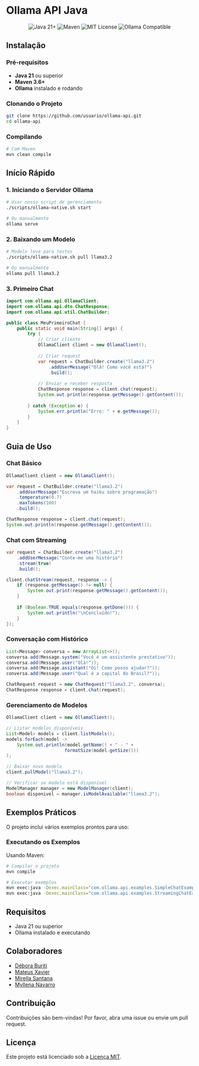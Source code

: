 # Ollama API Java

<div align="center">
  <img src="https://img.shields.io/badge/Java-21+-orange?style=for-the-badge&logo=java&logoColor=white" alt="Java 21+">
  <img src="https://img.shields.io/badge/Maven-3.6+-blue?style=for-the-badge&logo=apache-maven&logoColor=white" alt="Maven">
  <img src="https://img.shields.io/badge/License-MIT-green?style=for-the-badge" alt="MIT License">
  <img src="https://img.shields.io/badge/Ollama-Compatible-purple?style=for-the-badge" alt="Ollama Compatible">
</div>

## Instalação

### Pré-requisitos

-  **Java 21** ou superior
-  **Maven 3.6+**
-  **Ollama** instalado e rodando

### Clonando o Projeto

```bash
git clone https://github.com/usuario/ollama-api.git
cd ollama-api
```

### Compilando

```bash
# Com Maven
mvn clean compile
```

## Início Rápido

### 1. Iniciando o Servidor Ollama

```bash
# Usar nosso script de gerenciamento
./scripts/ollama-native.sh start

# Ou manualmente
ollama serve
```

### 2. Baixando um Modelo

```bash
# Modelo leve para testes
./scripts/ollama-native.sh pull llama3.2

# Ou manualmente
ollama pull llama3.2
```

### 3. Primeiro Chat

```java
import com.ollama.api.OllamaClient;
import com.ollama.api.dto.ChatResponse;
import com.ollama.api.util.ChatBuilder;

public class MeuPrimeiroChat {
    public static void main(String[] args) {
        try {
            // Criar cliente
            OllamaClient client = new OllamaClient();
            
            // Criar request
            var request = ChatBuilder.create("llama3.2")
                .addUserMessage("Olá! Como você está?")
                .build();
            
            // Enviar e receber resposta
            ChatResponse response = client.chat(request);
            System.out.println(response.getMessage().getContent());
            
        } catch (Exception e) {
            System.err.println("Erro: " + e.getMessage());
        }
    }
}
```

## Guia de Uso

### Chat Básico

```java
OllamaClient client = new OllamaClient();

var request = ChatBuilder.create("llama3.2")
    .addUserMessage("Escreva um haiku sobre programação")
    .temperature(0.7)
    .maxTokens(100)
    .build();

ChatResponse response = client.chat(request);
System.out.println(response.getMessage().getContent());
```

### Chat com Streaming

```java
var request = ChatBuilder.create("llama3.2")
    .addUserMessage("Conte-me uma história")
    .stream(true)
    .build();

client.chatStream(request, response -> {
    if (response.getMessage() != null) {
        System.out.print(response.getMessage().getContent());
    }
    
    if (Boolean.TRUE.equals(response.getDone())) {
        System.out.println("\nConcluído!");
    }
});
```

### Conversação com Histórico

```java
List<Message> conversa = new ArrayList<>();
conversa.add(Message.system("Você é um assistente prestativo"));
conversa.add(Message.user("Olá!"));
conversa.add(Message.assistant("Oi! Como posso ajudar?"));
conversa.add(Message.user("Qual é a capital do Brasil?"));

ChatRequest request = new ChatRequest("llama3.2", conversa);
ChatResponse response = client.chat(request);
```

### Gerenciamento de Modelos

```java
OllamaClient client = new OllamaClient();

// Listar modelos disponíveis
List<Model> models = client.listModels();
models.forEach(model -> 
    System.out.println(model.getName() + " - " + 
                      formatSize(model.getSize()))
);

// Baixar novo modelo
client.pullModel("llama3.2");

// Verificar se modelo está disponível
ModelManager manager = new ModelManager(client);
boolean disponivel = manager.isModelAvailable("llama3.2");
```

## Exemplos Práticos

O projeto inclui vários exemplos prontos para uso:

### Executando os Exemplos
Usando Maven:

```bash
# Compilar o projeto
mvn compile

# Executar exemplos
mvn exec:java -Dexec.mainClass="com.ollama.api.examples.SimpleChatExample"
mvn exec:java -Dexec.mainClass="com.ollama.api.examples.StreamingChatExample"
```

## Requisitos

- Java 21 ou superior
- Ollama instalado e executando

## Colaboradores 
- [Débora Buriti](https://github.com/Debburiti)
- [Mateus Xavier](https://github.com/mxs2)
- [Mirella Santana](https://github.com/mihebs)
- [Myllena Navarro](https://github.com/Myllena-navarro)

## Contribuição

Contribuições são bem-vindas! Por favor, abra uma issue ou envie um pull request.

## Licença

Este projeto está licenciado sob a [Licença MIT](LICENSE).